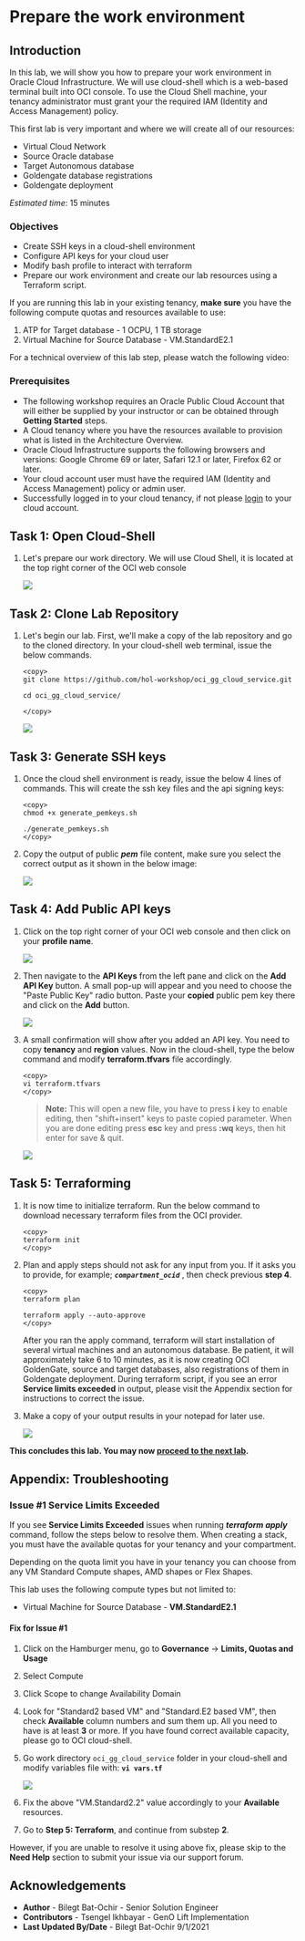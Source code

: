 # Prepare the work environment

## Introduction

In this lab, we will show you how to prepare your work environment in Oracle Cloud Infrastructure. We will use cloud-shell which is a web-based terminal built into OCI console. To use the Cloud Shell machine, your tenancy administrator must grant your the required IAM (Identity and Access Management) policy.

This first lab is very important and where we will create all of our resources:

- Virtual Cloud Network
- Source Oracle database
- Target Autonomous database
- Goldengate database registrations
- Goldengate deployment

*Estimated time*: 15 minutes

### Objectives

-   Create SSH keys in a cloud-shell environment
-   Configure API keys for your cloud user
-	Modify bash profile to interact with terraform 
-   Prepare our work environment and create our lab resources using a Terraform script.

If you are running this lab in your existing tenancy, **make sure** you have the following compute quotas and resources available to use:

1. ATP for Target database - 1 OCPU, 1 TB storage
2. Virtual Machine for Source Database - VM.StandardE2.1

For a technical overview of this lab step, please watch the following video:

### Prerequisites

* The following workshop requires an Oracle Public Cloud Account that will either be supplied by your instructor or can be obtained through **Getting Started** steps.
* A Cloud tenancy where you have the resources available to provision what is listed in the Architecture Overview.
* Oracle Cloud Infrastructure supports the following browsers and versions: Google Chrome 69 or later, Safari 12.1 or later, Firefox 62 or later.
* Your cloud account user must have the required IAM (Identity and Access Management) policy or admin user.
* Successfully logged in to your cloud tenancy, if not please [login](https://www.oracle.com/cloud/sign-in.html) to your cloud account.

## **Task 1**: Open Cloud-Shell

1. Let's prepare our work directory. We will use Cloud Shell, it is located at the top right corner of the OCI web console

	![](/images/0.Prep_0.PNG)

## **Task 2**: Clone Lab Repository

1. Let's begin our lab. First, we'll make a copy of the lab repository and go to the cloned directory. In your cloud-shell web terminal, issue the below commands.

	```
	<copy>
	git clone https://github.com/hol-workshop/oci_gg_cloud_service.git

	cd oci_gg_cloud_service/

	</copy>
	```

	![](/images/1.Git.PNG)

## **Task 3**: Generate SSH keys 

1. Once the cloud shell environment is ready, issue the below 4 lines of commands. This will create the ssh key files and the api signing keys:

	```
	<copy>
	chmod +x generate_pemkeys.sh

	./generate_pemkeys.sh
	</copy>
	```

2. Copy the output of public _**pem**_ file content, make sure you select the correct output as it shown in the below image:

	![](/images/0.Prep_1.PNG)

## **Task 4**: Add Public API keys

1. Click on the top right corner of your OCI web console and then click on your **profile name**. 

	![](/images/0.Prep_1-1.png)

2. Then navigate to the **API Keys** from the left pane and click on the **Add API Key** button. A small pop-up will appear and you need to choose the "Paste Public Key" radio button. Paste your **copied** public pem key there and click on the **Add** button.

	![](/images/0.Prep_2.PNG)

2. A small confirmation will show after you added an API key. You need to copy **tenancy** and **region** values. Now in the cloud-shell, type the below command and modify **terraform.tfvars** file accordingly.

	```
	<copy>
	vi terraform.tfvars
	</copy>
	```

	> **Note:** This will open a new file, you have to press **i** key to enable editing, then "shift+insert" keys to paste copied parameter. When you are done editing press **esc** key and press **:wq** keys, then hit enter for save & quit.

	![](/images/0.Prep_3.PNG)

## **Task 5**: Terraforming

1. It is now time to initialize terraform. Run the below command to download necessary terraform files from the OCI provider.

	```
	<copy>
	terraform init
	</copy>
	```

2. Plan and apply steps should not ask for any input from you. If it asks you to provide, for example; _**`compartment_ocid`**_ , then check previous **step 4**.

	```
	<copy>
	terraform plan

	terraform apply --auto-approve
	</copy>
	```
	
	After you ran the apply command, terraform will start installation of several virtual machines and an autonomous database. Be patient, it will approximately take 6 to 10 minutes, as it is now creating OCI GoldenGate, source and target databases, also registrations of them in Goldengate deployment. During terraform script, if you see an error **Service limits exceeded** in output, please visit the Appendix section for instructions to correct the issue.
	
3. Make a copy of your output results in your notepad for later use.

	![](/images/1.git_1.PNG)


**This concludes this lab. You may now [proceed to the next lab](#next).**

## **Appendix**: Troubleshooting

###	Issue #1 Service Limits Exceeded
	
If you see **Service Limits Exceeded** issues when running _**terraform apply**_ command, follow the steps below to resolve them.
When creating a stack, you must have the available quotas for your tenancy and your compartment. 

Depending on the quota limit you have in your tenancy you can choose from any VM Standard Compute shapes, AMD shapes or Flex Shapes. 

This lab uses the following compute types but not limited to:

- Virtual Machine for Source Database - **VM.StandardE2.1**

#### Fix for Issue #1

1. Click on the Hamburger menu, go to **Governance** -> **Limits, Quotas and Usage**
2. Select Compute
3. Click Scope to change Availability Domain
4. Look for "Standard2 based VM" and "Standard.E2 based VM", then check **Available** column numbers and sum  them up. All you need to have is at least **3** or more. If you have found correct available capacity, please go to OCI cloud-shell.
5. Go  work directory `oci_gg_cloud_service` folder in your cloud-shell and modify variables file with: **`vi vars.tf`**

	![](/images/fix_1.png)

6. Fix the above "VM.Standard2.2" value accordingly to your **Available** resources.
7. Go to **Step 5: Terraform**, and continue from substep **2**.
	
However, if you are unable to resolve it using above fix, please skip to the **Need Help** section to submit your issue via our support forum.

## Acknowledgements

* **Author** - Bilegt Bat-Ochir - Senior Solution Engineer
* **Contributors** - Tsengel Ikhbayar - GenO Lift Implementation
* **Last Updated By/Date** - Bilegt Bat-Ochir 9/1/2021